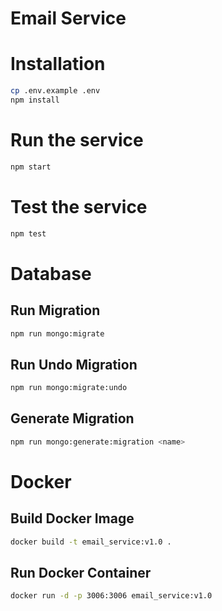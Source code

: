 # Email Service

# Installation

```bash
cp .env.example .env
npm install
```

# Run the service

```bash
npm start
```

# Test the service

```bash
npm test
```

# Database

## Run Migration
```bash
npm run mongo:migrate
```
## Run Undo Migration
```bash
npm run mongo:migrate:undo
```
## Generate Migration
```bash
npm run mongo:generate:migration <name>
```

# Docker

## Build Docker Image
```bash
docker build -t email_service:v1.0 .
```
## Run Docker Container
```bash
docker run -d -p 3006:3006 email_service:v1.0
```
